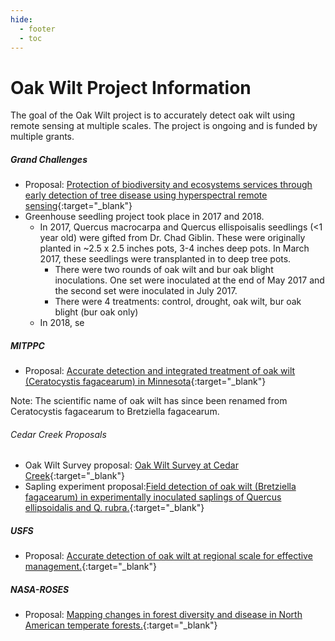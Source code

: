 ```yaml
---
hide:
  - footer
  - toc
---
```


# Oak Wilt Project Information

The goal of the Oak Wilt project is to accurately detect oak wilt using remote sensing at multiple scales. The project is ongoing and is funded by multiple grants.

##### Grand Challenges

- Proposal: [Protection of biodiversity and ecosystems services through early detection of tree disease using hyperspectral remote sensing](https://drive.google.com/file/d/1c6Nv27WIEki9eaBbhoWkZwIch5fQmCmo/view?usp=sharing){:target="\_blank"}
- Greenhouse seedling project took place in 2017 and 2018.
    - In 2017, Quercus macrocarpa and Quercus ellispoisalis seedlings (<1 year old) were gifted from Dr. Chad Giblin. These were originally planted in ~2.5 x 2.5 inches pots, 3-4 inches deep pots. In March 2017, these seedlings were transplanted in to deep tree pots.
        - There were two rounds of oak wilt and bur oak blight inoculations. One set were inoculated at the end of May 2017 and the second set were inoculated in July 2017.
        - There were 4 treatments: control, drought, oak wilt, bur oak blight (bur oak only)
    - In 2018, se

##### MITPPC

-   Proposal: [Accurate detection and integrated treatment of oak wilt (Ceratocystis fagacearum) in Minnesota](https://drive.google.com/file/d/1ICaRB7J1mkWSLtR7Ga6hXiAlgFPiiRaa/view?usp=sharing){:target="\_blank"}

Note: The scientific name of oak wilt has since been renamed from Ceratocystis fagacearum to Bretziella fagacearum.

###### Cedar Creek Proposals

-   Oak Wilt Survey proposal: [Oak Wilt Survey at Cedar Creek](https://drive.google.com/file/d/1wbM3HO-71f692EcY1NuM8qAlgpC9pqFa/view?usp=sharing){:target="\_blank"}  
-   Sapling experiment proposal:[Field detection of oak wilt (Bretziella fagacearum) in experimentally inoculated saplings of Quercus ellipsoidalis and Q. rubra.](https://drive.google.com/file/d/1CxZXH8rO_kmqmU5LR7xJyPS5xICWe60M/view?usp=sharing){:target="\_blank"}

##### USFS

-   Proposal: [Accurate detection of oak wilt at regional scale for effective management.](https://docs.google.com/document/d/16nlM2gchtRKw3NYZxfGCaE3Qizb3bs9c/edit?usp=sharing&ouid=117278050553426340443&rtpof=true&sd=true){:target="\_blank"}

##### NASA-ROSES

-   Proposal: [Mapping changes in forest diversity and disease in North American temperate forests.](https://drive.google.com/file/d/1cI6hjqMsF03rtaxYZ2RP0ITwSgOPzN1u/view?usp=sharing){:target="\_blank"}
